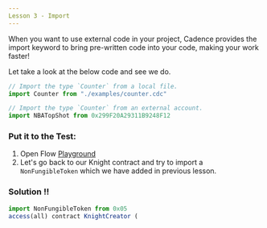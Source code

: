 ```yaml
---
Lesson 3 - Import
---
```


When you want to use external code in your project, Cadence provides the import keyword to bring pre-written code into your code, making your work faster!

Let take a look at the below code and see we do.

```jsx
// Import the type `Counter` from a local file.
import Counter from "./examples/counter.cdc"

// Import the type `Counter` from an external account.
import NBATopShot from 0x299F20A29311B9248F12
```

### **Put it to the Test:**

1. Open Flow [Playground](https://play.flow.com/)
2. Let's go back to our Knight contract and try to import a `NonFungibleToken` which we have added in previous lesson.

### Solution !!

```jsx
import NonFungibleToken from 0x05
access(all) contract KnightCreator (
```
